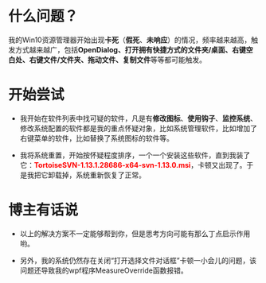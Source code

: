 # 什么问题？

我的Win10资源管理器开始出现**卡死**（**假死**、**未响应**）的情况，频率越来越高，触发方式越来越广，包括**OpenDialog、打开拥有快捷方式的文件夹/桌面、右键空白处、右键文件/文件夹、拖动文件、复制文件**等等都可能触发。

# 开始尝试

* 我开始在软件列表中找可疑的软件，凡是有**修改图标**、**使用钩子**、**监控系统**、修改系统配置的软件都是我的重点怀疑对象，比如系统管理软件，比如增加了右键菜单的软件，比如替换了系统图标的软件等。

* 我将系统重置，开始按怀疑程度排序，一个一个安装这些软件，直到我装了它：**<font color="red">TortoiseSVN-1.13.1.28686-x64-svn-1.13.0.msi</font>**，卡顿又出现了。于是我把它卸载掉，系统重新恢复了正常。

# 博主有话说

* 以上的解决方案不一定能够帮到你，但是思考方向可能有那么丁点启示作用哟。

* 另外，我的系统仍然存在关闭“打开选择文件对话框”卡顿一小会儿的问题，该问题还导致我的wpf程序MeasureOverride函数报错。
